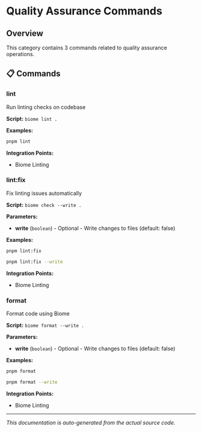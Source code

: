 # Quality Assurance Commands

## Overview

This category contains 3 commands related to quality assurance operations.

## 📋 Commands


### lint

Run linting checks on codebase

**Script:** `biome lint .`






**Examples:**
```bash
pnpm lint
```


**Integration Points:**
- Biome Linting






### lint:fix

Fix linting issues automatically

**Script:** `biome check --write .`




**Parameters:**
- **write** (`boolean`) - Optional - Write changes to files (default: false)


**Examples:**
```bash
pnpm lint:fix
```
```bash
pnpm lint:fix --write
```


**Integration Points:**
- Biome Linting






### format

Format code using Biome

**Script:** `biome format --write .`




**Parameters:**
- **write** (`boolean`) - Optional - Write changes to files (default: false)


**Examples:**
```bash
pnpm format
```
```bash
pnpm format --write
```


**Integration Points:**
- Biome Linting






---

*This documentation is auto-generated from the actual source code.*
